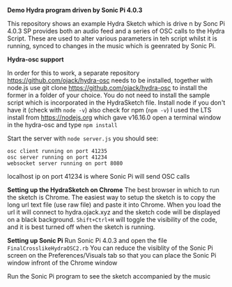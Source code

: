 **Demo Hydra program driven by Sonic Pi 4.0.3**

This repository shows an example Hydra Sketch which is drive
n by Sonc Pi 4.0.3
SP provides both an audio feed and a series of OSC calls to the Hydra Script.
These are used to alter various parameters in teh script whilst it is running,
synced to changes in the music which is geenrated by Sonic Pi.

**Hydra-osc support**

In order for this to work, a separate repository https://github.com/ojack/hydra-osc
needs to be installed, together with node.js
use git clone https://github.com/ojack/hydra-osc to install the former in a folder
of your choice. You do not need to install the sample script which is incorporated
in the HydraSketch file.
Install node if you don't have it (check with `node -v`) also check for npm (`npm -v`)
I used the LTS install from https://nodejs.org which gave v16.16.0
open a terminal window in the hydra-osc and type `npm install`

Start the server with `node server.js`
you should see:
```
osc client running on port 41235
osc server running on port 41234
websocket server running on port 8080
```
localhost ip on port 41234 is where Sonic Pi will send OSC calls

**Setting up the HydraSketch on Chrome**
The best browser in which to run the sketch is Chrome.
The easiest way to setup the sketch is to copy the long url text file (use raw file)
and paste it into Chrome. When you load the url it will connect to hydra.ojack.xyz
and the sketch code will be displayed on a black background.
`Shift+Ctrl+H` will toggle the visibility of the code, and it is best turned off
when the sketch is running.

**Setting up Sonic Pi**
Run Sonic Pi 4.0.3 and open the file `FinalCrosslikeHydraOSC2.rb`
You can reduce the visiblity of the Sonic Pi screen on the Preferences/Visuals tab
so that you can place the Sonic Pi window infront of the Chrome window

Run the Sonic Pi program to see the sketch accompanied by the music
